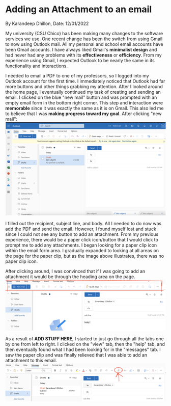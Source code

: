 # Adding an Attachment to an email
By Karandeep Dhillon, Date: 12/01/2022

My university (CSU Chico) has been making many changes to the software services we use. One recent change has been the switch from using Gmail to now using Outlook mail. All my personal and school email accounts have been Gmail accounts. I have always liked Gmail's **minimalist design** and had never had any problems with its **effectiveness** or **efficiency**. From my experience using Gmail, I expected Outlook to be nearly the same in its functionality and interactions.

I needed to email a PDF to one of my professors, so I logged into my Outlook account for the first time. I immediately noticed that Outlook had far more buttons and other things grabbing my attention. After I looked around the home page, I eventually continued my task of creating and sending an email. I clicked on the blue "new mail" button and was prompted with an empty email form in the bottom right corner. This step and interaction were **memorable** since it was exactly the same as it is on Gmail. This also led me to believe that I was **making progress toward my goal**. 
After clicking "new mail": 
![alt text](../assets/emailhome.png) 

I filled out the recipient, subject line, and body. All I needed to do now was add the PDF and send the email. However, I found myself lost and stuck since I could not see any button to add an attachment. From my previous experience, there would be a paper click icon/button that I would click to prompt me to add any attachments. I began looking for a paper clip icon within the email form area. I gradually expanded to looking at all areas on the page for the paper clip, but as the image above illustrates, there was no paper clip icon. 

After clicking around, I was convinced that if I was going to add an attachment it would be through the heading area on the page. 
![alt text](../assets/mainarea.png) 

As a result of **ADD STUFF HERE**, I started to just go through all the tabs one by one from left to right. I clicked on the "view" tab, then the "help" tab, and then eventually found what I had been looking for in the "messages" tab. I saw the paper clip and was finally relieved that I was able to add an attachment to this email. 
![alt text](../assets/paperclip.png)
